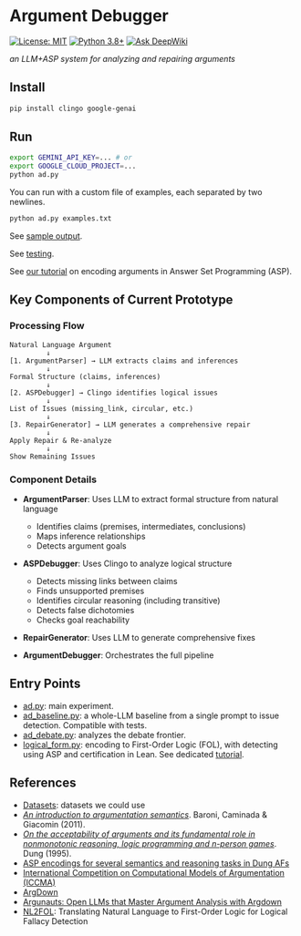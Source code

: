 # Argument Debugger

[![License: MIT](https://img.shields.io/badge/License-MIT-yellow.svg)](https://opensource.org/licenses/MIT)
[![Python 3.8+](https://img.shields.io/badge/python-3.8+-blue.svg)](https://www.python.org/downloads/)
[![Ask DeepWiki](https://deepwiki.com/badge.svg)](https://deepwiki.com/namin/argument-debugger)

_an LLM+ASP system for analyzing and repairing arguments_

## Install

```bash
pip install clingo google-genai
```

## Run

```bash
export GEMINI_API_KEY=... # or
export GOOGLE_CLOUD_PROJECT=...
python ad.py
```

You can run with a custom file of examples, each separated by two newlines.
```bash
python ad.py examples.txt
```

See [sample output](output.md).

See [testing](TESTING.md).

See [our tutorial](TUTORIAL.md) on encoding arguments in Answer Set Programming (ASP).

## Key Components of Current Prototype

### Processing Flow

```
Natural Language Argument
         ↓
[1. ArgumentParser] → LLM extracts claims and inferences
         ↓
Formal Structure (claims, inferences)
         ↓
[2. ASPDebugger] → Clingo identifies logical issues
         ↓
List of Issues (missing_link, circular, etc.)
         ↓
[3. RepairGenerator] → LLM generates a comprehensive repair
         ↓
Apply Repair & Re-analyze
         ↓
Show Remaining Issues
```

### Component Details

- **ArgumentParser**: Uses LLM to extract formal structure from natural language
  - Identifies claims (premises, intermediates, conclusions)
  - Maps inference relationships
  - Detects argument goals

- **ASPDebugger**: Uses Clingo to analyze logical structure
  - Detects missing links between claims
  - Finds unsupported premises
  - Identifies circular reasoning (including transitive)
  - Detects false dichotomies
  - Checks goal reachability

- **RepairGenerator**: Uses LLM to generate comprehensive fixes

- **ArgumentDebugger**: Orchestrates the full pipeline

## Entry Points

- [ad.py](ad.py): main experiment.
- [ad_baseline.py](ad_baseline.py): a whole-LLM baseline from a single prompt to issue detection. Compatible with tests.
- [ad_debate.py](ad_debate.py): analyzes the debate frontier.
- [logical_form.py](logical_form.py): encoding to First-Order Logic (FOL), with detecting using ASP and certification in Lean. See dedicated [tutorial](TUTORIAL_FOL.md).

## References

- [Datasets](DATASETS.md): datasets we could use
- [_An introduction to argumentation semantics_](https://doi.org/10.1017/S0269888911000166). Baroni, Caminada & Giacomin (2011).
- [_On the acceptability of arguments and its fundamental role in nonmonotonic reasoning, logic programming and n-person games_](https://www.sciencedirect.com/science/article/pii/000437029400041X). Dung (1995).
- [ASP encodings for several semantics and reasoning tasks in Dung AFs](https://www.dbai.tuwien.ac.at/research/argumentation/aspartix/dung.html)
- [International Competition on Computational Models of Argumentation (ICCMA)](https://www.argumentationcompetition.org/)
- [ArgDown](https://argdown.org/)
- [Argunauts: Open LLMs that Master Argument Analysis with Argdown](https://huggingface.co/blog/ggbetz/argunauts-intro)
- [NL2FOL](https://github.com/lovishchopra/NL2FOL): Translating Natural Language to First-Order Logic for Logical Fallacy Detection
